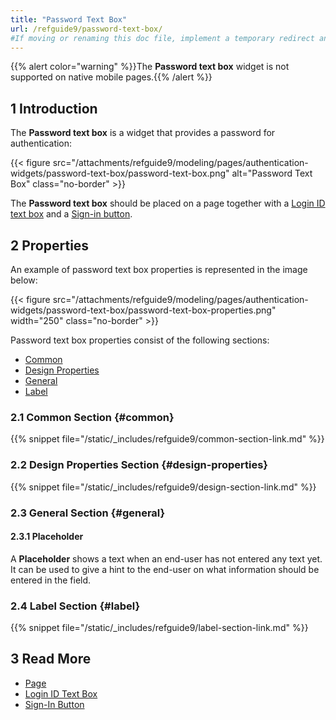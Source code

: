 ```yaml
---
title: "Password Text Box"
url: /refguide9/password-text-box/
#If moving or renaming this doc file, implement a temporary redirect and let the respective team know they should update the URL in the product. See Mapping to Products for more details.
---
```


{{% alert color="warning" %}}The **Password text box** widget is not supported on native mobile pages.{{% /alert %}}

## 1 Introduction

The **Password text box** is a widget that provides a password for authentication:

{{< figure src="/attachments/refguide9/modeling/pages/authentication-widgets/password-text-box/password-text-box.png" alt="Password Text Box" class="no-border" >}}

The **Password text box** should be placed on a page together with a [Login ID text box](/refguide9/login-id-text-box/) and a [Sign-in button](/refguide9/sign-in-button/).

## 2 Properties

An example of password text box properties is represented in the image below:

{{< figure src="/attachments/refguide9/modeling/pages/authentication-widgets/password-text-box/password-text-box-properties.png"   width="250"  class="no-border" >}}

Password text box properties consist of the following sections:

* [Common](#common) 
* [Design Properties](#design-properties)
* [General](#general)
* [Label](#label)

### 2.1 Common Section {#common}

{{% snippet file="/static/_includes/refguide9/common-section-link.md" %}}

### 2.2 Design Properties Section {#design-properties}

{{% snippet file="/static/_includes/refguide9/design-section-link.md" %}}

### 2.3 General Section {#general}

#### 2.3.1 Placeholder

A **Placeholder** shows a text when an end-user has not entered any text yet. It can be used to give a hint to the end-user on what information should be entered in the field.

### 2.4 Label Section {#label}

{{% snippet file="/static/_includes/refguide9/label-section-link.md" %}}

## 3 Read More

* [Page](/refguide9/page/)
* [Login ID Text Box](/refguide9/login-id-text-box/)
* [Sign-In Button](/refguide9/sign-in-button/)
